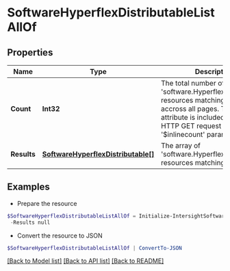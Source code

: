 # SoftwareHyperflexDistributableListAllOf
## Properties

Name | Type | Description | Notes
------------ | ------------- | ------------- | -------------
**Count** | **Int32** | The total number of &#39;software.HyperflexDistributable&#39; resources matching the request, accross all pages. The &#39;Count&#39; attribute is included when the HTTP GET request includes the &#39;$inlinecount&#39; parameter. | [optional] 
**Results** | [**SoftwareHyperflexDistributable[]**](SoftwareHyperflexDistributable.md) | The array of &#39;software.HyperflexDistributable&#39; resources matching the request. | [optional] 

## Examples

- Prepare the resource
```powershell
$SoftwareHyperflexDistributableListAllOf = Initialize-IntersightSoftwareHyperflexDistributableListAllOf  -Count null `
 -Results null
```

- Convert the resource to JSON
```powershell
$SoftwareHyperflexDistributableListAllOf | ConvertTo-JSON
```

[[Back to Model list]](../README.md#documentation-for-models) [[Back to API list]](../README.md#documentation-for-api-endpoints) [[Back to README]](../README.md)

